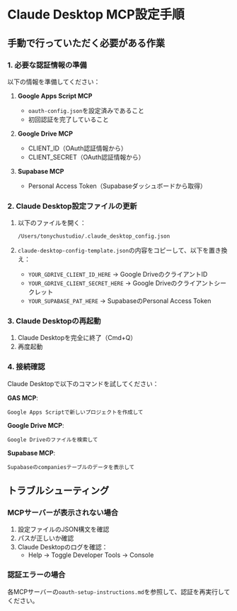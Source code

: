 # Claude Desktop MCP設定手順

## 手動で行っていただく必要がある作業

### 1. 必要な認証情報の準備

以下の情報を準備してください：

1. **Google Apps Script MCP**
   - `oauth-config.json`を設定済みであること
   - 初回認証を完了していること

2. **Google Drive MCP**
   - CLIENT_ID（OAuth認証情報から）
   - CLIENT_SECRET（OAuth認証情報から）

3. **Supabase MCP**
   - Personal Access Token（Supabaseダッシュボードから取得）

### 2. Claude Desktop設定ファイルの更新

1. 以下のファイルを開く：
   ```
   /Users/tonychustudio/.claude_desktop_config.json
   ```

2. `claude-desktop-config-template.json`の内容をコピーして、以下を置き換え：
   - `YOUR_GDRIVE_CLIENT_ID_HERE` → Google DriveのクライアントID
   - `YOUR_GDRIVE_CLIENT_SECRET_HERE` → Google Driveのクライアントシークレット
   - `YOUR_SUPABASE_PAT_HERE` → SupabaseのPersonal Access Token

### 3. Claude Desktopの再起動

1. Claude Desktopを完全に終了（Cmd+Q）
2. 再度起動

### 4. 接続確認

Claude Desktopで以下のコマンドを試してください：

**GAS MCP**:
```
Google Apps Scriptで新しいプロジェクトを作成して
```

**Google Drive MCP**:
```
Google Driveのファイルを検索して
```

**Supabase MCP**:
```
Supabaseのcompaniesテーブルのデータを表示して
```

## トラブルシューティング

### MCPサーバーが表示されない場合

1. 設定ファイルのJSON構文を確認
2. パスが正しいか確認
3. Claude Desktopのログを確認：
   - Help → Toggle Developer Tools → Console

### 認証エラーの場合

各MCPサーバーの`oauth-setup-instructions.md`を参照して、認証を再実行してください。